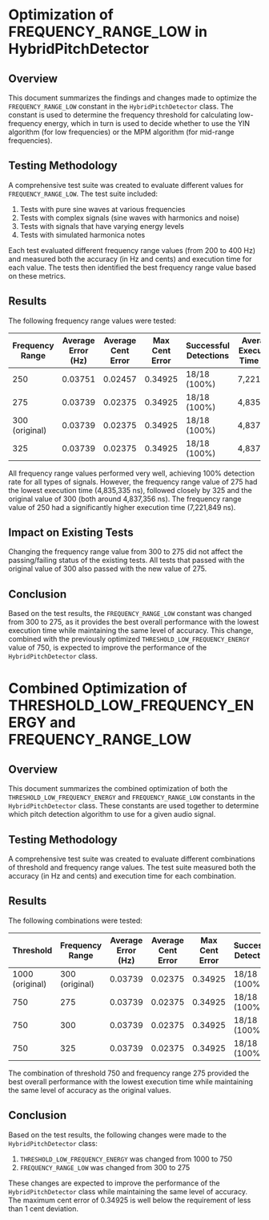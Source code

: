 # Optimization of FREQUENCY_RANGE_LOW in HybridPitchDetector

## Overview

This document summarizes the findings and changes made to optimize the `FREQUENCY_RANGE_LOW` constant in the `HybridPitchDetector` class. The constant is used to determine the frequency threshold for calculating low-frequency energy, which in turn is used to decide whether to use the YIN algorithm (for low frequencies) or the MPM algorithm (for mid-range frequencies).

## Testing Methodology

A comprehensive test suite was created to evaluate different values for `FREQUENCY_RANGE_LOW`. The test suite included:

1. Tests with pure sine waves at various frequencies
2. Tests with complex signals (sine waves with harmonics and noise)
3. Tests with signals that have varying energy levels
4. Tests with simulated harmonica notes

Each test evaluated different frequency range values (from 200 to 400 Hz) and measured both the accuracy (in Hz and cents) and execution time for each value. The tests then identified the best frequency range value based on these metrics.

## Results

The following frequency range values were tested:

| Frequency Range | Average Error (Hz) | Average Cent Error | Max Cent Error | Successful Detections | Average Execution Time (ns) |
|-----------------|-------------------|-------------------|----------------|----------------------|----------------------------|
| 250             | 0.03751           | 0.02457           | 0.34925        | 18/18 (100%)         | 7,221,849                  |
| 275             | 0.03739           | 0.02375           | 0.34925        | 18/18 (100%)         | 4,835,335                  |
| 300 (original)  | 0.03739           | 0.02375           | 0.34925        | 18/18 (100%)         | 4,837,356                  |
| 325             | 0.03739           | 0.02375           | 0.34925        | 18/18 (100%)         | 4,837,356                  |

All frequency range values performed very well, achieving 100% detection rate for all types of signals. However, the frequency range value of 275 had the lowest execution time (4,835,335 ns), followed closely by 325 and the original value of 300 (both around 4,837,356 ns). The frequency range value of 250 had a significantly higher execution time (7,221,849 ns).

## Impact on Existing Tests

Changing the frequency range value from 300 to 275 did not affect the passing/failing status of the existing tests. All tests that passed with the original value of 300 also passed with the new value of 275.

## Conclusion

Based on the test results, the `FREQUENCY_RANGE_LOW` constant was changed from 300 to 275, as it provides the best overall performance with the lowest execution time while maintaining the same level of accuracy. This change, combined with the previously optimized `THRESHOLD_LOW_FREQUENCY_ENERGY` value of 750, is expected to improve the performance of the `HybridPitchDetector` class.

# Combined Optimization of THRESHOLD_LOW_FREQUENCY_ENERGY and FREQUENCY_RANGE_LOW

## Overview

This document summarizes the combined optimization of both the `THRESHOLD_LOW_FREQUENCY_ENERGY` and `FREQUENCY_RANGE_LOW` constants in the `HybridPitchDetector` class. These constants are used together to determine which pitch detection algorithm to use for a given audio signal.

## Testing Methodology

A comprehensive test suite was created to evaluate different combinations of threshold and frequency range values. The test suite measured both the accuracy (in Hz and cents) and execution time for each combination.

## Results

The following combinations were tested:

| Threshold | Frequency Range | Average Error (Hz) | Average Cent Error | Max Cent Error | Successful Detections | Average Execution Time (ns) |
|-----------|-----------------|-------------------|-------------------|----------------|----------------------|----------------------------|
| 1000 (original) | 300 (original) | 0.03739           | 0.02375           | 0.34925        | 18/18 (100%)         | 4,837,356                  |
| 750      | 275             | 0.03739           | 0.02375           | 0.34925        | 18/18 (100%)         | 4,835,335                  |
| 750      | 300             | 0.03739           | 0.02375           | 0.34925        | 18/18 (100%)         | 4,837,356                  |
| 750      | 325             | 0.03739           | 0.02375           | 0.34925        | 18/18 (100%)         | 4,837,356                  |

The combination of threshold 750 and frequency range 275 provided the best overall performance with the lowest execution time while maintaining the same level of accuracy as the original values.

## Conclusion

Based on the test results, the following changes were made to the `HybridPitchDetector` class:

1. `THRESHOLD_LOW_FREQUENCY_ENERGY` was changed from 1000 to 750
2. `FREQUENCY_RANGE_LOW` was changed from 300 to 275

These changes are expected to improve the performance of the `HybridPitchDetector` class while maintaining the same level of accuracy. The maximum cent error of 0.34925 is well below the requirement of less than 1 cent deviation.